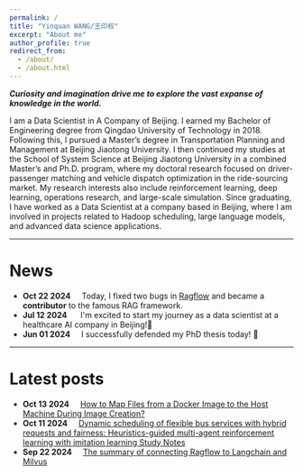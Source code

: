 ```yaml
---
permalink: /
title: "Yinquan WANG/王印权"
excerpt: "About me"
author_profile: true
redirect_from: 
  - /about/
  - /about.html
---
```


**_Curiosity and imagination drive me to explore the vast expanse of knowledge in the world._**

I am a Data Scientist in A Company of Beijing. I earned my Bachelor of Engineering degree from Qingdao University of Technology in 2018. Following this, I pursued a Master’s degree in Transportation Planning and Management at Beijing Jiaotong University. I then continued my studies at the School of System Science at Beijing Jiaotong University in a combined Master’s and Ph.D. program, where my doctoral research focused on driver-passenger matching and vehicle dispatch optimization in the ride-sourcing market. My research interests also include reinforcement learning, deep learning, operations research, and large-scale simulation. Since graduating, I have worked as a Data Scientist at a company based in Beijing, where I am involved in projects related to Hadoop scheduling, large language models, and advanced data science applications.

----
News
======
* **Oct 22 2024**&nbsp;&nbsp;&nbsp;&nbsp;&nbsp;Today, I fixed two bugs in [Ragflow](https://github.com/infiniflow/ragflow) and became a **contributor** to the famous RAG framework.
* **Jul 12 2024**&nbsp;&nbsp;&nbsp;&nbsp;&nbsp;&nbsp;I'm excited to start my journey as a data scientist at a healthcare AI company in Beijing!🎉
* **Jun 01 2024**&nbsp;&nbsp;&nbsp;&nbsp;&nbsp;I successfully defended my PhD thesis today! 🎉

----
Latest posts
======
* **Oct 13 2024**&nbsp;&nbsp;&nbsp;&nbsp;&nbsp;[How to Map Files from a Docker Image to the Host Machine During Image Creation?](https://yqwang96.github.io/posts/2024/10/blog-post-18/)
* **Oct 11 2024**&nbsp;&nbsp;&nbsp;&nbsp;&nbsp;[Dynamic scheduling of flexible bus services with hybrid requests and fairness: Heuristics-guided multi-agent reinforcement learning with imitation learning Study Notes](https://yqwang96.github.io/posts/2024/10/blog-post-17/)
* **Sep 22 2024**&nbsp;&nbsp;&nbsp;&nbsp;&nbsp;[The summary of connecting Ragflow to Langchain and Milvus](https://yqwang96.github.io/posts/2024/09/blog-post-16/) 